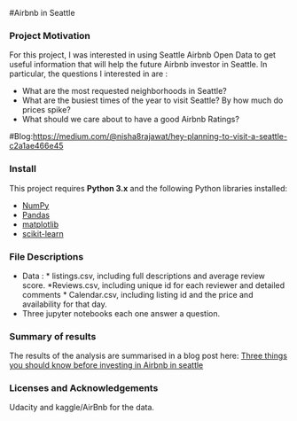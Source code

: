 #Airbnb in Seattle


### Project Motivation
For this project, I was interested in using Seattle Airbnb Open Data to get useful information that will help the future Airbnb investor  in Seattle. In particular, the questions I interested in are :

- What are the most requested neighborhoods in Seattle?
- What are the busiest times of the year to visit Seattle? By how much do prices spike?
- What should we care about to have a good Airbnb Ratings?

#Blog:https://medium.com/@nisha8rajawat/hey-planning-to-visit-a-seattle-c2a1ae466e45

### Install

This project requires **Python 3.x** and the following Python libraries installed:

- [NumPy](http://www.numpy.org/)
- [Pandas](http://pandas.pydata.org)
- [matplotlib](http://matplotlib.org/)
- [scikit-learn](http://scikit-learn.org/stable/)

### File Descriptions

- Data :  * listings.csv, including full descriptions and average review score.  *Reviews.csv, including unique id for each reviewer and detailed comments * Calendar.csv, including listing id and the price and availability for that day.
- Three jupyter notebooks each one answer a question.

### Summary of results
The results of the analysis are summarised in a blog post here: [Three things you should know before investing in Airbnb in seattle](https://medium.com/@jaouadeddadsi2016/three-things-you-should-know-before-investing-in-airbnb-in-seattle-8013b25cd4e2)

### Licenses and Acknowledgements
 Udacity and kaggle/AirBnb for the data.

